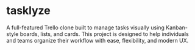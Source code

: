 # tasklyze
A full-featured Trello clone built to manage tasks visually using Kanban-style boards, lists, and cards. This project is designed to help individuals and teams organize their workflow with ease, flexibility, and modern UX.
